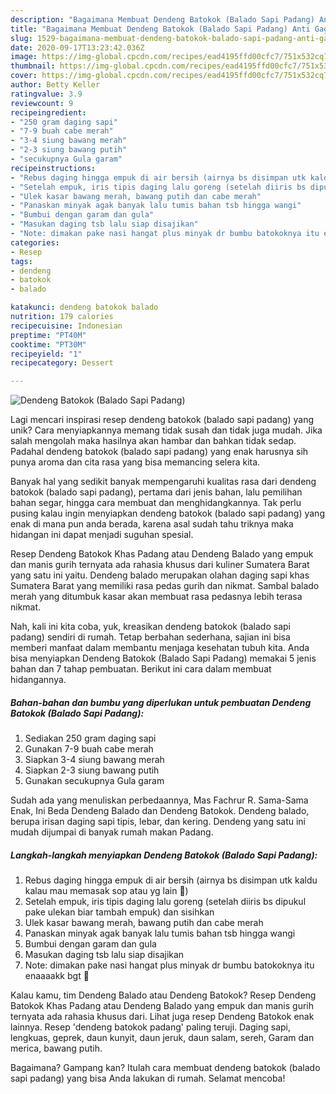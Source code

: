 ```yaml
---
description: "Bagaimana Membuat Dendeng Batokok (Balado Sapi Padang) Anti Gagal"
title: "Bagaimana Membuat Dendeng Batokok (Balado Sapi Padang) Anti Gagal"
slug: 1529-bagaimana-membuat-dendeng-batokok-balado-sapi-padang-anti-gagal
date: 2020-09-17T13:23:42.036Z
image: https://img-global.cpcdn.com/recipes/ead4195ffd00cfc7/751x532cq70/dendeng-batokok-balado-sapi-padang-foto-resep-utama.jpg
thumbnail: https://img-global.cpcdn.com/recipes/ead4195ffd00cfc7/751x532cq70/dendeng-batokok-balado-sapi-padang-foto-resep-utama.jpg
cover: https://img-global.cpcdn.com/recipes/ead4195ffd00cfc7/751x532cq70/dendeng-batokok-balado-sapi-padang-foto-resep-utama.jpg
author: Betty Keller
ratingvalue: 3.9
reviewcount: 9
recipeingredient:
- "250 gram daging sapi"
- "7-9 buah cabe merah"
- "3-4 siung bawang merah"
- "2-3 siung bawang putih"
- "secukupnya Gula garam"
recipeinstructions:
- "Rebus daging hingga empuk di air bersih (airnya bs disimpan utk kaldu kalau mau memasak sop atau yg lain 🤭)"
- "Setelah empuk, iris tipis daging lalu goreng (setelah diiris bs dipukul pake ulekan biar tambah empuk) dan sisihkan"
- "Ulek kasar bawang merah, bawang putih dan cabe merah"
- "Panaskan minyak agak banyak lalu tumis bahan tsb hingga wangi"
- "Bumbui dengan garam dan gula"
- "Masukan daging tsb lalu siap disajikan"
- "Note: dimakan pake nasi hangat plus minyak dr bumbu batokoknya itu enaaaakk bgt 🤭"
categories:
- Resep
tags:
- dendeng
- batokok
- balado

katakunci: dendeng batokok balado 
nutrition: 179 calories
recipecuisine: Indonesian
preptime: "PT40M"
cooktime: "PT30M"
recipeyield: "1"
recipecategory: Dessert

---
```



![Dendeng Batokok (Balado Sapi Padang)](https://img-global.cpcdn.com/recipes/ead4195ffd00cfc7/751x532cq70/dendeng-batokok-balado-sapi-padang-foto-resep-utama.jpg)

Lagi mencari inspirasi resep dendeng batokok (balado sapi padang) yang unik? Cara menyiapkannya memang tidak susah dan tidak juga mudah. Jika salah mengolah maka hasilnya akan hambar dan bahkan tidak sedap. Padahal dendeng batokok (balado sapi padang) yang enak harusnya sih punya aroma dan cita rasa yang bisa memancing selera kita.

Banyak hal yang sedikit banyak mempengaruhi kualitas rasa dari dendeng batokok (balado sapi padang), pertama dari jenis bahan, lalu pemilihan bahan segar, hingga cara membuat dan menghidangkannya. Tak perlu pusing kalau ingin menyiapkan dendeng batokok (balado sapi padang) yang enak di mana pun anda berada, karena asal sudah tahu triknya maka hidangan ini dapat menjadi suguhan spesial.

Resep Dendeng Batokok Khas Padang atau Dendeng Balado yang empuk dan manis gurih ternyata ada rahasia khusus dari kuliner Sumatera Barat yang satu ini yaitu. Dendeng balado merupakan olahan daging sapi khas Sumatera Barat yang memiliki rasa pedas gurih dan nikmat. Sambal balado merah yang ditumbuk kasar akan membuat rasa pedasnya lebih terasa nikmat.


Nah, kali ini kita coba, yuk, kreasikan dendeng batokok (balado sapi padang) sendiri di rumah. Tetap berbahan sederhana, sajian ini bisa memberi manfaat dalam membantu menjaga kesehatan tubuh kita. Anda bisa menyiapkan Dendeng Batokok (Balado Sapi Padang) memakai 5 jenis bahan dan 7 tahap pembuatan. Berikut ini cara dalam membuat hidangannya.

<!--inarticleads1-->

##### Bahan-bahan dan bumbu yang diperlukan untuk pembuatan Dendeng Batokok (Balado Sapi Padang):

1. Sediakan 250 gram daging sapi
1. Gunakan 7-9 buah cabe merah
1. Siapkan 3-4 siung bawang merah
1. Siapkan 2-3 siung bawang putih
1. Gunakan secukupnya Gula garam


Sudah ada yang menuliskan perbedaannya, Mas Fachrur R. Sama-Sama Enak, Ini Beda Dendeng Balado dan Dendeng Batokok. Dendeng balado, berupa irisan daging sapi tipis, lebar, dan kering. Dendeng yang satu ini mudah dijumpai di banyak rumah makan Padang. 

<!--inarticleads2-->

##### Langkah-langkah menyiapkan Dendeng Batokok (Balado Sapi Padang):

1. Rebus daging hingga empuk di air bersih (airnya bs disimpan utk kaldu kalau mau memasak sop atau yg lain 🤭)
1. Setelah empuk, iris tipis daging lalu goreng (setelah diiris bs dipukul pake ulekan biar tambah empuk) dan sisihkan
1. Ulek kasar bawang merah, bawang putih dan cabe merah
1. Panaskan minyak agak banyak lalu tumis bahan tsb hingga wangi
1. Bumbui dengan garam dan gula
1. Masukan daging tsb lalu siap disajikan
1. Note: dimakan pake nasi hangat plus minyak dr bumbu batokoknya itu enaaaakk bgt 🤭


Kalau kamu, tim Dendeng Balado atau Dendeng Batokok? Resep Dendeng Batokok Khas Padang atau Dendeng Balado yang empuk dan manis gurih ternyata ada rahasia khusus dari. Lihat juga resep Dendeng Batokok enak lainnya. Resep &#39;dendeng batokok padang&#39; paling teruji. Daging sapi, lengkuas, geprek, daun kunyit, daun jeruk, daun salam, sereh, Garam dan merica, bawang putih. 

Bagaimana? Gampang kan? Itulah cara membuat dendeng batokok (balado sapi padang) yang bisa Anda lakukan di rumah. Selamat mencoba!
